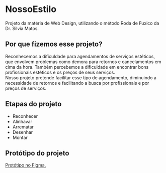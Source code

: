 # NossoEstilo
Projeto da matéria de Web Design, utilizando o método Roda de Fuxico da Dr. Silvia Matos.
## Por que fizemos esse projeto?
Reconhecemos a dificuldade para agendamentos de serviços estéticos, que envolvem problemas como demora para retornos e cancelamentos em cima da hora. Também percebemos a dificuldade em encontrar bons profissionais estéticos e os preços de seus serviços.
<br>
Nosso projeto pretende facilitar esse tipo de agendamento, diminuindo a necessidade de retornos e facilitando a busca por profissionais e por preços de serviços.
## Etapas do projeto
- Reconhecer
- Alinhavar
- Arrematar
- Desenhar
- Montar
## Protótipo do projeto
<a href="https://www.figma.com/proto/udVQD2e5RJqT1EQlA7ETAc/NossoESTILO?type=design&node-id=1-2&t=aukGyNmBvLlgE9pC-1&scaling=contain&page-id=0%3A1&starting-point-node-id=1%3A2&mode=design">Protótipo no Figma.</a>

                                                                                                                                                                      
